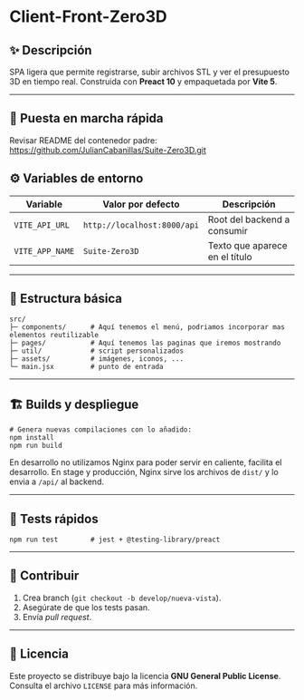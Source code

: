 # Client-Front-Zero3D

## ✨ Descripción

SPA ligera que permite registrarse, subir archivos STL y ver el presupuesto 3D en tiempo real.
Construida con **Preact 10** y empaquetada por **Vite 5**.

---

## 🚀 Puesta en marcha rápida

Revisar README del contenedor padre: https://github.com/JulianCabanillas/Suite-Zero3D.git

## ⚙️ Variables de entorno

| Variable        | Valor por defecto           | Descripción                    |
| --------------- | --------------------------- | ------------------------------ |
| `VITE_API_URL`  | `http://localhost:8000/api` | Root del backend a consumir    |
| `VITE_APP_NAME` | `Suite‑Zero3D`              | Texto que aparece en el título |

---

## 📂 Estructura básica

```
src/
├─ components/      # Aquí tenemos el menú, podriamos incorporar mas elementos reutilizable
├─ pages/           # Aquí tenemos las paginas que iremos mostrando
├─ util/            # script personalizados
├─ assets/          # imágenes, iconos, ...
└─ main.jsx         # punto de entrada
```

---

## 🏗️ Builds y despliegue

```
# Genera nuevas compilaciones con lo añadido:
npm install
npm run build

```
En desarrollo no utilizamos Nginx para poder servir en caliente, facilita el desarrollo.
En stage y producción, Nginx sirve los archivos de `dist/` y lo envia a `/api/` al backend.

---

## 🧪 Tests rápidos

```
npm run test        # jest + @testing-library/preact
```

---

## 🙌 Contribuir

1. Crea branch (`git checkout -b develop/nueva‑vista`).
2. Asegúrate de que los tests pasan.
3. Envía *pull request*.

---

## 📄 Licencia

Este proyecto se distribuye bajo la licencia **GNU General Public License**. Consulta el archivo `LICENSE` para más información.

